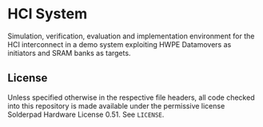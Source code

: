 # HCI System

Simulation, verification, evaluation and implementation environment for the HCI interconnect in a demo system exploiting HWPE Datamovers as initiators and SRAM banks as targets.

## License
Unless specified otherwise in the respective file headers, all code checked into this repository is made available under the permissive license Solderpad Hardware License 0.51. See `LICENSE`.
